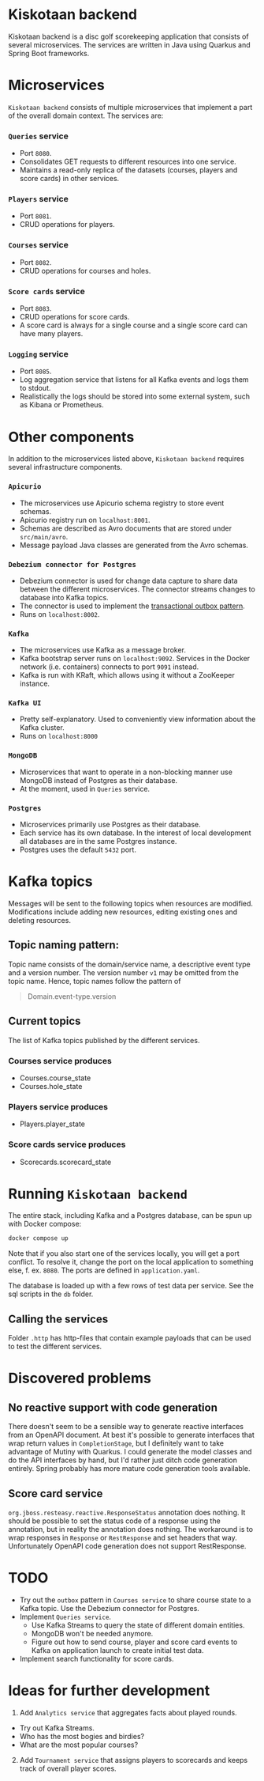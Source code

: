 # Kiskotaan backend
Kiskotaan backend is a disc golf scorekeeping application that consists of several microservices. The services are written in Java using Quarkus and Spring Boot frameworks.


# Microservices
`Kiskotaan backend` consists of multiple microservices that implement a part of the overall domain context. The services are:

### `Queries` service
- Port `8080`.
- Consolidates GET requests to different resources into one service.
- Maintains a read-only replica of the datasets (courses, players and score cards) in other services.

### `Players` service
- Port `8081`.
- CRUD operations for players.

### `Courses` service
- Port `8082`.
- CRUD operations for courses and holes.

### `Score cards` service
- Port `8083`.
- CRUD operations for score cards.
- A score card is always for a single course and a single score card can have many players.

### `Logging` service
- Port `8085`.
- Log aggregation service that listens for all Kafka events and logs them to stdout.
- Realistically the logs should be stored into some external system, such as Kibana or Prometheus.


# Other components
In addition to the microservices listed above, `Kiskotaan backend` requires several infrastructure components.

### `Apicurio`
- The microservices use Apicurio schema registry to store event schemas.
- Apicurio registry run on `localhost:8001`.
- Schemas are described as Avro documents that are stored under `src/main/avro`.
- Message payload Java classes are generated from the Avro schemas.

### `Debezium connector for Postgres`
- Debezium connector is used for change data capture to share data between the different microservices. The connector streams changes to database into Kafka topics.
- The connector is used to implement the [transactional outbox pattern](https://microservices.io/patterns/data/transactional-outbox.html).
- Runs on `localhost:8002`.

### `Kafka`
- The microservices use Kafka as a message broker.
- Kafka bootstrap server runs on `localhost:9092`. Services in the Docker network (i.e. containers) connects to port `9091` instead.
- Kafka is run with KRaft, which allows using it without a ZooKeeper instance.

### `Kafka UI`
- Pretty self-explanatory. Used to conveniently view information about the Kafka cluster.
- Runs on `localhost:8000`

### `MongoDB`
- Microservices that want to operate in a non-blocking manner use MongoDB instead of Postgres as their database.
- At the moment, used in `Queries` service.

### `Postgres`
- Microservices primarily use Postgres as their database.
- Each service has its own database. In the interest of local development all databases are in the same Postgres instance.
- Postgres uses the default `5432` port.


# Kafka topics
Messages will be sent to the following topics when resources are modified. Modifications include adding new resources, editing existing ones and deleting resources.

## Topic naming pattern:
Topic name consists of the domain/service name, a descriptive event type and a version number. The version number `v1` may be omitted from the topic name. Hence, topic names follow the pattern of

> Domain.event-type.version

## Current topics
The list of Kafka topics published by the different services.

### Courses service produces
- Courses.course_state
- Courses.hole_state

### Players service produces
- Players.player_state

### Score cards service produces
- Scorecards.scorecard_state

# Running `Kiskotaan backend`
The entire stack, including Kafka and a Postgres database, can be spun up with Docker compose:

```bash
docker compose up
```

Note that if you also start one of the services locally, you will get a port conflict. To resolve it, change the port on the local application to something else, f. ex. `8080`. The ports are defined in `application.yaml`.

The database is loaded up with a few rows of test data per service. See the sql scripts in the `db` folder.

## Calling the services
Folder `.http` has http-files that contain example payloads that can be used to test the different services.

# Discovered problems

## No reactive support with code generation
There doesn't seem to be a sensible way to generate reactive interfaces from an OpenAPI document. At best it's possible to generate interfaces that wrap return values in `CompletionStage`, but I definitely want to take advantage of Mutiny with Quarkus. I could generate the model classes and do the API interfaces by hand, but I'd rather just ditch code generation entirely. Spring probably has more mature code generation tools available.

## Score card service
`org.jboss.resteasy.reactive.ResponseStatus` annotation does nothing. It should be possible to set the status code of a response using the annotation, but in reality the annotation does nothing. The workaround is to wrap responses in `Response` or `RestResponse` and set headers that way. Unfortunately OpenAPI code generation does not support RestResponse.

# TODO
- Try out the `outbox` pattern in `Courses service` to share course state to a Kafka topic. Use the Debezium connector for Postgres. 
- Implement `Queries service`. 
  - Use Kafka Streams to query the state of different domain entities.
  - MongoDB won't be needed anymore.
  - Figure out how to send course, player and score card events to Kafka on application launch to create initial test data.
- Implement search functionality for score cards.

# Ideas for further development
1. Add `Analytics service` that aggregates facts about played rounds. 
  - Try out Kafka Streams.
  - Who has the most bogies and birdies? 
  - What are the most popular courses?

2. Add `Tournament service` that assigns players to scorecards and keeps track
   of overall player scores.

